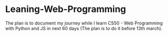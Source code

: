 # Leaning-Web-Programming
The plan is to document my journey while I learn CS50 - Web Programming with Python and JS in next 60 days (The plan is to do it before 13th march).
